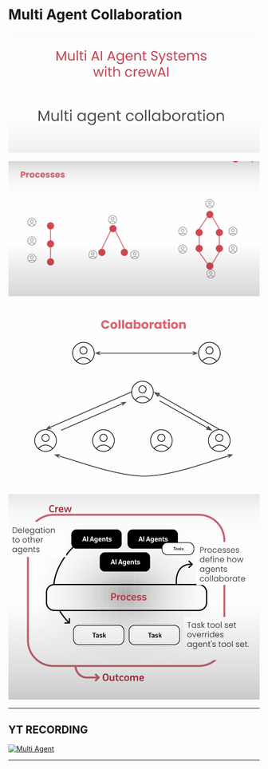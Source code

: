 # Multi Agent Collaboration

![alt text](image.png)

![alt text](image-1.png)

![alt text](image-2.png)

![alt text](image-3.png)

---

## YT RECORDING

[![Multi Agent](https://img.youtube.com/vi/VzaxMHknuyM/0.jpg)](https://youtu.be/VzaxMHknuyM)

---
